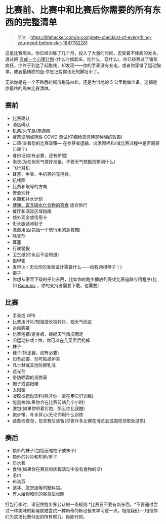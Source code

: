 # 比赛前、比赛中和比赛后你需要的所有东西的完整清单

> 原文：<https://lifehacker.com/a-complete-checklist-of-everything-you-need-before-dur-1847782281>

这是比赛周末。你已经训练了几个月，投入了大量的时间，忍受着不体面的发炎。通过把 [变成一个心理计划](https://lifehacker.com/how-to-prepare-for-a-big-race-without-losing-your-mind-1835095123) (什么时候起床，吃什么，穿什么)，你已经熬过了锥形疯狂。你终于到达了起跑线，却发现——你的手表没有充电。或者你穿错了运动胸罩。或者最糟糕的是:你忘记剪你该死的脚趾甲了。



无论你是在一个不熟悉的城市跑马拉松，还是为当地的 5 公里跑做准备，这都是你最终的周末比赛清单。

## **赛前**

*   比赛确认
*   酒店确认
*   机票/火车票/旅游票
*   疫苗证明或阴性 COVID 测试(仔细检查您特定种族的政策)
*   口罩(查看您的比赛政策— 在参赛者运输、出发围栏和/或比赛过程中是否需要口罩？)
*   身份证(如有必要，还有护照)
*   雨衣(为任何天气做好准备，不管天气预报员预测什么)
*   飞行耳机
*   耳塞、手表、手机等的充电器。
*   航线图
*   比赛和取号的方向
*   安全别针
*   水瓶和补水计划
*   [健康、富含碳水化合物的零食](https://lifehacker.com/what-to-eat-before-an-endurance-race-1690585905) 适合旅行
*   餐厅和活动区域指南
*   额外现金或信用卡
*   街头服装和鞋子
*   洗漱用品(包括一个旅行用的急救箱)
*   除臭剂
*   耳塞
*   行驶警报
*   卫生纸(你永远不会知道)
*   指甲钳
*   发带(o r 无论你的发型设计需要什么——给我两根辫子！)
*   镊子
*   你想从家里下载的任何东西，比如你的跑步播放列表或比赛追踪应用程序(比如 [RaceJoy](http://www.racejoy.net/) ，你的支持者需要下载，也需要)

## **比赛**

*   手表或 GPS
*   比赛用汗衫/短袖或长袖衬衫，视天气而定
*   运动胸罩
*   比赛短裤/紧身裤，根据天气情况而定
*   旧运动衫或 t 恤，你可以在几英里后扔掉
*   袜子
*   鞋子(矫正器，如有必要)
*   如有必要，创可贴或护夹
*   凡士林或其他防擦乳液
*   遮光剂
*   带防晒霜的润唇膏
*   帽子或遮阳帽
*   太阳镜
*   凝胶或运动饮料(除非你一直在用它们训练)
*   能量棒(如果你会在比赛前站几个小时)
*   腰包(如果你带着它跑，那么你比我酷)
*   跑步带、补水背心(无论你用什么训练
*   装备检查包，包含赛后装备(尽管许多比赛在博览会或围兜领取处提供)

## **赛后**

*   额外的袜子(包括压缩袖子或袜子)
*   额外的衬衫和短裤/裤子
*   防水套
*   食物(如果你在赛后的庆祝活动中没有食物的话)
*   毛巾
*   布洛芬
*   装冰、脏衣服等的塑料袋。
*   有人给你和你的奖章拍张照

打包行李时，请记住跑步界公认的一条规则:*比赛日不要有新东西。*不要通过尝试一种美味的新凝胶或尝试一种新奇的新设备来学习这一点。相信我们—,相信你们为这场比赛付出的所有努力。你能行的。